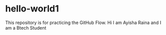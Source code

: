 # hello-world1
This repository is for practicing the GitHub Flow.
Hi I am Ayisha Raina and I am a Btech Student
